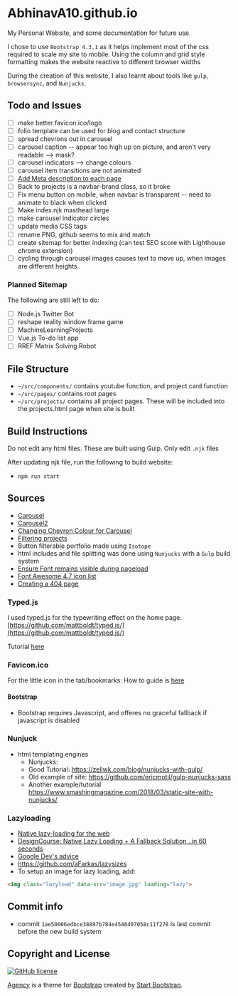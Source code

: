 # AbhinavA10.github.io

My Personal Website, and some documentation for future use.

I chose to use `Bootstrap 4.3.1` as it helps implement most of the css required to scale my site to mobile. Using the column and grid style formatting makes the website reactive to different browser widths

During the creation of this website, I also learnt about tools like `gulp`, `browsersync`, and `Nunjucks`.

## Todo and Issues

- [ ] make better favicon.ico/logo
- [ ] folio template can be used for blog and contact structure
- [ ] spread chevrons out in carousel
- [ ] carousel caption -- appear too high up on picture, and aren't very readable --> mask?
- [ ] carousel indicators --> change colours
- [ ] carousel item transitions are not animated
- [ ] [Add Meta description to each page](https://web.dev/meta-description/)
- [ ] Back to projects is a navbar-brand class, so it broke
- [ ] Fix menu button on mobile, when navbar is transparent -- need to animate to black when clicked
- [ ] Make index.njk masthead large
- [ ] make carousel indicator circles
- [ ] update media CSS tags
- [ ] rename PNG, github seems to mix and match
- [ ] create sitemap for better indexing (can test SEO score with Lighthouse chrome extension)
- [ ] cycling through carousel images causes text to move up, when images are different heights.

### Planned Sitemap

The following are still left to do:

- [ ] Node.js Twitter Bot
- [ ] reshape reality window frame game
- [ ] MachineLearningProjects
- [ ] Vue.js To-do list app
- [ ] RREF Matrix Solving Robot

## File Structure
- `~/src/components/` contains youtube function, and project card function
- `~/src/pages/` contains root pages
- `~/src/projects/` contains all project pages. These will be included into the projects.html page when site is built

## Build Instructions
Do not edit any html files. These are built using Gulp. Only edit `.njk` files

After updating njk file, run the following to build website:
- `npm run start`

## Sources

- [Carousel](https://www.w3schools.com/bootstrap/bootstrap_carousel.asp)
- [Carousel2](https://getbootstrap.com/docs/4.1/components/carousel/)
- [Changing Chevron Colour for Carousel](https://stackoverflow.com/questions/49391266/change-bootstrap-4-carousel-control-colors/49391884)
- [Filtering projects](https://www.w3schools.com/howto/howto_js_filter_elements.asp)
- Button filterable portfolio made using `Isotope`
- html includes and file splitting was done using `Nunjucks` with a `Gulp` build system
- [Ensure Font remains visible during pageload](https://web.dev/font-display/)
- [Font Awesome 4.7 icon list](https://fontawesome.com/v4.7.0/icons/)
- [Creating a 404 page](https://mycyberuniverse.com/developing/custom-404-page-for-website-hosted-on-github.html)

### Typed.js

I used typed.js for the typewriting effect on the home page.
[https://github.com/mattboldt/typed.js/](https://github.com/mattboldt/typed.js/)

Tutorial [here](https://www.youtube.com/watch?v=Jed5ZasNtJM)

### Favicon.ico

For the little icon in the tab/bookmarks:
How to guide is [here](https://tutorialehtml.com/en/what-is-favicon-ico-usage/)

#### Bootstrap
- Bootstrap requires Javascript, and offeres no graceful fallback if javascript is disabled

### Nunjuck
- html templating engines
    - Nunjucks: 
    - Good Tutorial: https://zellwk.com/blog/nunjucks-with-gulp/
    - Old example of site: https://github.com/ericmotil/gulp-nunjucks-sass
    - Another example/tutorial https://www.smashingmagazine.com/2018/03/static-site-with-nunjucks/

### Lazyloading 
- [Native lazy-loading for the web](https://web.dev/native-lazy-loading/)
- [DesignCourse: Native Lazy Loading + A Fallback Solution ..in 60 seconds](https://www.youtube.com/watch?v=6mTKlOGBYfM)
- [Google Dev's advice](https://developers.google.com/web/fundamentals/performance/lazy-loading-guidance/images-and-video)
- https://github.com/aFarkas/lazysizes
- To setup an image for lazy loading, add:
```html
<img class="lazyload" data-src="image.jpg" loading="lazy">
```

## Commit info
- commit `1ae50006edbce38897b784e4546407058c11f278` is last commit before the new build system

## Copyright and License

[![GitHub license](https://img.shields.io/badge/license-MIT-blue.svg)](./LICENSE)

[Agency](https://startbootstrap.com/template-overviews/agency/) is a theme for [Bootstrap](http://getbootstrap.com/) created by [Start Bootstrap](http://startbootstrap.com/).

